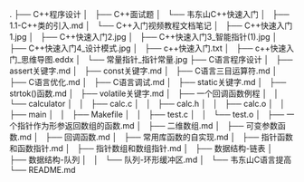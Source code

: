 .
├── C++程序设计
│   ├── C++面试题
│   └── 韦东山C++快速入门
│       ├── 1.1-C++类的引入.md
│       └── C++入门视频教程文档笔记
│           ├── C++快速入门1.jpg
│           ├── C++快速入门2.jpg
│           ├── C++快速入门3_智能指针(1).jpg
│           ├── C++快速入门4_设计模式.jpg
│           ├── c++快速入门.txt
│           ├── c++快速入门_思维导图.eddx
│           └── 常量指针_指针常量.jpg
├── C语言程序设计
│   ├── assert关键字.md
│   ├── const关键字.md
│   ├── C语言三目运算符.md
│   ├── C语言优化.md
│   ├── C语言调试.md
│   ├── static关键字.md
│   ├── strtok()函数.md
│   ├── volatile关键字.md
│   ├── 一个回调函数例程
│   │   └── calculator
│   │       ├── calc.c
│   │       ├── calc.h
│   │       ├── calc.o
│   │       ├── main
│   │       ├── Makefile
│   │       ├── test.c
│   │       └── test.o
│   ├── 一个指针作为形参返回数组的函数.md
│   ├── 二维数组.md
│   ├── 可变参数函数.md
│   ├── 回调函数.md
│   ├── 常用库函数的自实现.md
│   ├── 指针函数和函数指针.md
│   ├── 指针数组和数组指针.md
│   ├── 数据结构-链表
│   ├── 数据结构-队列
│   │   └── 队列-环形缓冲区.md
│   └── 韦东山C语言提高
└── README.md

